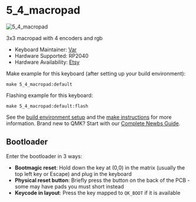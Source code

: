 # 5_4_macropad

![5_4_macropad](https://github.com/itsvar8/vial-qmk/assets/120035196/bbe42ad6-177b-405a-b880-26e5daa76587)

3x3 macropad with 4 encoders and rgb

* Keyboard Maintainer: [Var](https://github.com/itsvar8)
* Hardware Supported: RP2040
* Hardware Availability: [Etsy](https://)

Make example for this keyboard (after setting up your build environment):

    make 5_4_macropad:default

Flashing example for this keyboard:

    make 5_4_macropad:default:flash

See the [build environment setup](https://docs.qmk.fm/#/getting_started_build_tools) and the [make instructions](https://docs.qmk.fm/#/getting_started_make_guide) for more information. Brand new to QMK? Start with our [Complete Newbs Guide](https://docs.qmk.fm/#/newbs).

## Bootloader

Enter the bootloader in 3 ways:

* **Bootmagic reset**: Hold down the key at (0,0) in the matrix (usually the top left key or Escape) and plug in the keyboard
* **Physical reset button**: Briefly press the button on the back of the PCB - some may have pads you must short instead
* **Keycode in layout**: Press the key mapped to `QK_BOOT` if it is available

